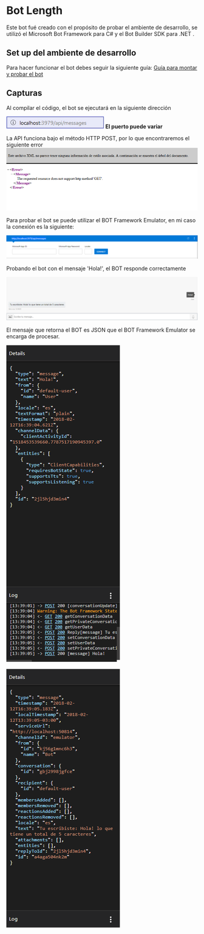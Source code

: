 # Bot Length

Este bot fué creado con el propósito de probar el ambiente de desarrollo, se utilizó el Microsoft Bot Framework para C# y el  Bot Builder SDK para .NET . 

## Set up del ambiente de desarrollo
Para hacer funcionar el bot debes seguir la siguiente guía:
[Guía para montar y probar el bot](Guide.pdf)

## Capturas

Al compilar el código, el bot se ejecutará en la siguiente dirección

![Dirección URL BOT](capturas/url.jpg)
**El puerto puede variar**

La API funciona bajo el método HTTP POST, por lo que encontraremos el siguiente error
![Resultado API método GET](capturas/resultado.png)

Para probar el bot se puede utilizar el BOT Framework Emulator, en mi caso la conexión es la siguiente:

![Configuración BOT Framework](capturas/botfmbar.PNG)

Probando el bot con el mensaje 'Hola!', el BOT responde correctamente

![Test Mensaje 'Hola!'](capturas/botfmhola.PNG)

El mensaje que retorna el BOT es JSON que el BOT Framework Emulator se encarga de procesar.

![JSON REQUEST](capturas/botfmhola2.PNG)

![JSON RESPONSE](capturas/botfmhola3.PNG)



